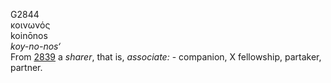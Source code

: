 <body>
  <p>G2844<br>  κοινωνός  <br> koinōnos  <br><i>koy-no-nos‘ </i><br>From <a href="g2839.htm">2839</a>  a <i>sharer</i>, that is, <i>associate:</i> - companion, X fellowship, partaker, partner.<br></p>
 </body>